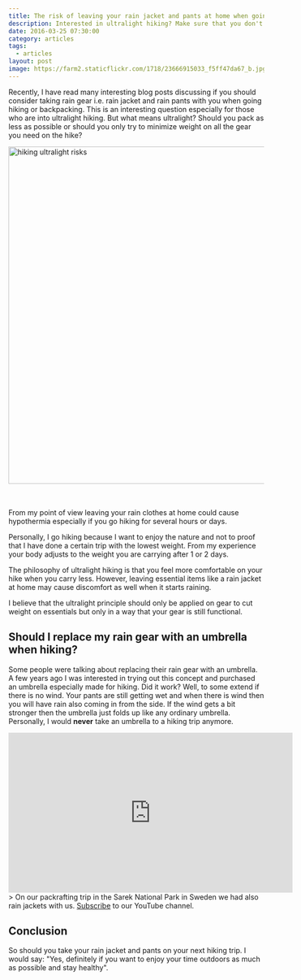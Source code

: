 ```yaml
---
title: The risk of leaving your rain jacket and pants at home when going hiking or backpacking
description: Interested in ultralight hiking? Make sure that you don't go too light.
date: 2016-03-25 07:30:00
category: articles
tags:
  - articles
layout: post
image: https://farm2.staticflickr.com/1718/23666915033_f5ff47da67_b.jpg
---
```

Recently, I have read many interesting blog posts discussing if you should consider taking rain gear i.e. rain jacket and rain pants with you when going hiking or backpacking. This is an interesting question especially for those who are into ultralight hiking. But what means ultralight? Should you pack as less as possible or should you only try to minimize weight on all the gear you need on the hike?

<img src="https://farm2.staticflickr.com/1718/23666915033_f5ff47da67_b.jpg"  width="1000" height="664"  alt="hiking ultralight risks" >
<br>
<!--more-->
<br>
<script src="//z-na.amazon-adsystem.com/widgets/onejs?MarketPlace=US&adInstanceId=cc781bfd-577f-4efb-9da6-75cb9fc7d1c2"></script>
<br>

From my point of view leaving your rain clothes at home could cause hypothermia especially if you go hiking for several hours or days.

Personally, I go hiking because I want to enjoy the nature and not to proof that I have done a certain trip with the lowest weight. From my experience your body adjusts to the weight you are carrying after 1 or 2 days.

The philosophy of ultralight hiking is that you feel more comfortable on your hike when you carry less. However, leaving essential items like a rain jacket at home may cause discomfort as well when it starts raining.

I believe that the ultralight principle should only be applied on gear to cut weight on essentials but only in a way that your gear is still functional.

## Should I replace my rain gear with an umbrella when hiking?
Some people were talking about replacing their rain gear with an umbrella. A few years ago I was interested in trying out this concept and purchased an umbrella especially made for hiking. Did it work? Well, to some extend if there is no wind. Your pants are still getting wet and when there is wind then you will have rain also coming in from the side. If the wind gets a bit stronger then the umbrella just folds up like any ordinary umbrella. Personally, I would **never** take an umbrella to a hiking trip anymore.

<iframe width="560" height="315" src="https://www.youtube.com/embed/7c0tlmtpsps" frameborder="0" allowfullscreen></iframe>
> On our packrafting trip in the Sarek National Park in Sweden we had also rain jackets with us. <a href="https://www.youtube.com/channel/UCnO9Q_m9EaOCrHmmQIBVBNw?sub_confirmation=1" >Subscribe</a> to our YouTube channel.

## Conclusion
So should you take your rain jacket and pants on your next hiking trip. I would say: "Yes, definitely if you want to enjoy your time outdoors as much as possible and stay healthy".
